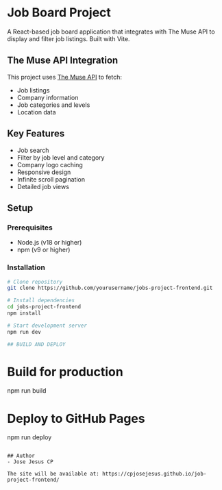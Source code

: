 # Job Board Project

A React-based job board application that integrates with The Muse API to display and filter job listings. Built with Vite.

## The Muse API Integration

This project uses [The Muse API](https://www.themuse.com/developers/api/v2) to fetch:
- Job listings
- Company information
- Job categories and levels
- Location data

## Key Features

- Job search
- Filter by job level and category
- Company logo caching
- Responsive design
- Infinite scroll pagination
- Detailed job views

## Setup

### Prerequisites
- Node.js (v18 or higher)
- npm (v9 or higher)

### Installation
```bash
# Clone repository
git clone https://github.com/yourusername/jobs-project-frontend.git

# Install dependencies
cd jobs-project-frontend
npm install

# Start development server
npm run dev

## BUILD AND DEPLOY
```
# Build for production
npm run build

# Deploy to GitHub Pages
npm run deploy
```

## Author
- Jose Jesus CP

The site will be available at: https://cpjosejesus.github.io/job-project-frontend/


